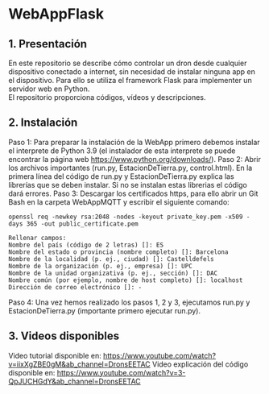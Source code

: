 # WebAppFlask

## 1. Presentación
En este repositorio se describe cómo controlar un dron desde cualquier dispositivo conectado a internet, sin necesidad de instalar ninguna app en el dispositivo. Para ello se utiliza el framework Flask para implementer un servidor web en Python.   
El repositorio proporciona códigos, vídeos y descripciones. 

## 2. Instalación
Paso 1: Para preparar la instalación de la WebApp primero debemos instalar el interprete de Python 3.9 (el instalador de esta interprete se puede encontrar la página web https://www.python.org/downloads/). 
Paso 2: Abrir los archivos importantes (run.py, EstacionDeTierra.py, control.html). En la primera línea del código de run.py y EstacionDeTierra.py explica las librerías que se deben instalar. Si no se instalan estas librerias el código dará errores.
Paso 3: Descargar los certificados https, para ello abrir un Git Bash en la carpeta WebAppMQTT y escribir el siguiente comando: 

	openssl req -newkey rsa:2048 -nodes -keyout private_key.pem -x509 -days 365 -out public_certificate.pem

	Rellenar campos:
	Nombre del país (código de 2 letras) []: ES
	Nombre del estado o provincia (nombre completo) []: Barcelona
	Nombre de la localidad (p. ej., ciudad) []: Castelldefels
	Nombre de la organización (p. ej., empresa) []: UPC
	Nombre de la unidad organizativa (p. ej., sección) []: DAC
	Nombre común (por ejemplo, nombre de host completo) []: localhost
	Dirección de correo electrónico []: -

Paso 4: Una vez hemos realizado los pasos 1, 2 y 3, ejecutamos run.py y EstacionDeTierra.py (importante primero ejecutar run.py).

## 3. Videos disponibles
Video tutorial disponible en: https://www.youtube.com/watch?v=iixXgZBE0gM&ab_channel=DronsEETAC
Video explicación del código disponible en: https://www.youtube.com/watch?v=3-QpJUCHGdY&ab_channel=DronsEETAC


    



